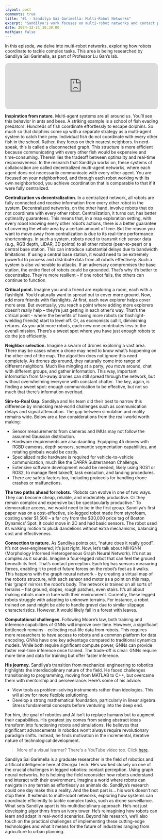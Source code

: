 ```yaml
---
layout: post
comments: true
title: "#1 - Sandilya Sai Garimella: Multi-Robot Networks"
excerpt: "Sandilya's work focuses on multi-robot networks and contact perception using graph neural networks. His research aims to improve how robots coordinate and understand their environment, potentially leading to more versatile and capable robotic systems."
date: 2024-12-21 10:30:00
mathjax: false
---
```


<style>
.post-header h1 {
    font-size: 35px;
}
.post pre,
.post code {
    background-color: #fcfcfc;
    font-size: 13px;
}
.post blockquote {
    font-style: italic;
    background: #f9f9f9;
    border-left: 5px solid #ccc;
    margin: 1.5em 10px;
    padding: 0.5em 10px;
}
</style>

In this episode, we delve into multi-robot networks, exploring how robots coordinate to tackle complex tasks. This area is being researched by Sandilya Sai Garimella, as part of Professor Lu Gan’s lab.

<iframe style="border-radius:12px" src="https://open.spotify.com/embed/episode/0XHV07vqsajxBW9znfMz0P?utm_source=generator&t=0" width="100%" height="152" frameBorder="0" allowfullscreen="" allow="autoplay; clipboard-write; encrypted-media; fullscreen; picture-in-picture" loading="lazy"></iframe>

**Inspiration from nature.** Multi-agent systems are all around us. You’ll see this behavior in ants and bees. A striking example is a school of fish evading predators. Hundreds of fish coordinate effortlessly to escape dolphins. So much so that dolphins come up with a separate strategy as a multi-agent system to catch their prey. Individual fish do not coordinate with every other fish in the school. Rather, they focus on their nearest neighbors. In nerd-speak, this is called a disconnected graph. This structure is more efficient because communicating with every other fish would be expensive and time-consuming. Therein lies the tradeoff between optimality and real-time responsiveness. In the research that Sandilya works on, these systems of collaboration are called decentralized multi-agent networks, where each agent does not necessarily communicate with every other agent. You are focused on your neighborhood, and through each robot working with its own neighborhood, you achieve coordination that is comparable to that if it were fully centralized.

**Centralization vs decentralization.** In a centralized network, all robots are fully connected and receive information from every other robot in the system. Decentralized networks, on the other hand, involve robots that do not coordinate with every other robot. Centralization, it turns out, has better optimality guarantees. This means that, in a map exploration setting, with every robot knowing every other robot’s actions, there is a better guarantee of covering the whole area by a certain amount of time. But the reason you want to move away from centralization is due to its real-time performance shortcomings. In such a system, robots need to transmit rich sensor data (e.g., RGB depth, LIDAR, 3D points) to all other robots (peer-to-peer) or a central base station. This can introduce substantial delays due to bandwidth limitations. If using a central base station, it would need to be extremely powerful to process and distribute data from all robots effectively. Such a system is also vulnerable to attacks. If an adversary compromises the base station, the entire fleet of robots could be grounded. That’s why it’s better to decentralize. They’re more resilient – if one robot fails, the others can continue to function.

**Critical point.** Imagine you and a friend are exploring a room, each with a flashlight. You’d naturally want to spread out to cover more ground. Now, add more friends with flashlights. At first, each new explorer helps cover more area. But eventually, you reach a point where adding more explorers doesn’t really help – they’re just getting in each other’s way. That’s the critical point - where the benefits of having more robots (or flashlight-wielding friends) start to level off. Or, as economists call it, diminishing returns. As you add more robots, each new one contributes less to the overall mission. There’s a sweet spot where you have just enough robots to do the job efficiently.

**Neighbor selection.** Imagine a swarm of drones exploring a vast area. There may be cases where a drone may need to know what’s happening on the other end of the map. The algorithm does not ignore this need completely. As drones zip around, they naturally come into range of different neighbors. Much like mingling at a party, you move around, chat with different groups, and gather information. This way, important information from far-away drones can still spread through the network, but without overwhelming everyone with constant chatter. The key, again, is finding a sweet spot: enough communication to be effective, but not so much that there’s information overload.

**Sim-to-Real Gap.** Sandilya and his team did their best to narrow this difference by mimicking real-world challenges such as communication delays and signal attenuation. The gap between simulation and reality remains wide. Below are a few considerations from the real-world worth making:

* Sensor measurements from cameras and IMUs may not follow the assumed Gaussian distribution.
* Hardware requirements are also daunting. Equipping 45 drones with RGBD cameras, depth sensors, semantic segmentation capabilities, and rotating gimbals would be costly.
* Specialized radio hardware is required for vehicle-to-vehicle communication, much like the DARPA Subterranean Challenge.
* Extensive software development would be needed, likely using ROS1 or ROS2, to manage fleet takeoff, task execution, and landing procedures.
* There are safety factors too, including protocols for handling drone crashes or malfunctions.

**The two paths ahead for robots.** “Robots can evolve in one of two ways. They can become cheap, reliable, and moderately productive. Or they remain complex and expensive but be spectacularly productive.” To democratize access, we would need to be in the first group. Sandilya’s first paper was on a cost-effective, six-legged robot made from styrofoam, costing under $1,500 – a far cry from the $30,000 price tag of Boston Dynamics’ Spot. It could move in 2D and had basic sensors. The robot used its walking motion to pluck dandelions without extra mechanisms, balancing cost and effectiveness.

**Connection to nature.** As Sandilya points out, “nature does it really good”. It’s not over-engineered; it’s just right. Now, let’s talk about MIHGNN (Morphology Informed Heterogeneous Graph Neural Network). It’s not as complex as it sounds. Imagine a four-legged robot that can feel the ground beneath its feet. That’s contact perception. Each leg has sensors measuring forces, enabling it to predict future forces on the robot’s feet as it walks. This happens with the graph neural network – by creating a virtual map of the robot’s structure, with each sensor and motor as a point on this map, this ‘graph’ mirrors the robot’s body. The network is trained on all sorts of terrains – flat ground, slopes, rough patches, even stairs. It’s all about making robots more in tune with their environment. Currently, these legged robots struggle with adapting to unknown terrains. For instance, a robot trained on sand might be able to handle gravel due to similar slippage characteristics. However, it would likely fail in a forest with leaves.

**Computational challenges.** Following Moore’s law, both training and inference capabilities of GNNs will improve over time. However, a significant bottleneck remains - collecting real-life data from robots. This requires more researchers to have access to robots and a common platform for data encoding. GNNs have one key advantage compared to traditional dynamics models. While both require significant compute power, GNNs can provide faster real-time inference once trained. The trade-off is clear: GNNs require more time and data for training but offer faster inference.

**His journey.** Sandilya’s transition from mechanical engineering to robotics highlights the interdisciplinary nature of the field. He faced challenges transitioning to programming, moving from MATLAB to C++, but overcame them with mentorship and perseverance. Here’s some of his advice:

* View tools as problem-solving instruments rather than ideologies. This will allow for more flexible solutioning.
* Develop a strong mathematical foundation, particularly in linear algebra. Stress fundamental concepts before venturing into the deep end.

For him, the goal of robotics and AI isn’t to replace humans but to augment their capabilities. His greatest joy comes from seeing abstract ideas transform into functioning robots and simulations. He believes that significant advancements in robotics won’t always require revolutionary paradigm shifts. Instead, he finds motivation in the incremental, iterative nature of technological development.

> More of a visual learner? There's a YouTube video too. Click [here](https://www.youtube.com/watch?v=LEN20XZSVOw).

Sandilya Sai Garimella is a graduate researcher in the field of robotics and artificial intelligence here at Georgia Tech. He’s worked closely on one of the crucial challenges in legged robotics: contact perception. Using graph neural networks, he is helping the field reconsider how robots understand and interact with their environment. Imagine a world where robots can navigate in any terrain as effortlessly as animals do. Sandilya’s research could one day make this a reality. And the best part is… his work doesn’t not stop there. It extends to multi-robot networks, exploring how systems can coordinate efficiently to tackle complex tasks, such as drone surveillance. What sets Sandilya apart is his multidisciplinary approach. He’s not just developing algorithms from an ivory tower. He’s reimagining how robots can learn and adapt in real-world scenarios. Beyond his research, we’ll also touch on the practical challenges of implementing these cutting-edge technologies and what it means for the future of industries ranging from agriculture to urban planning.